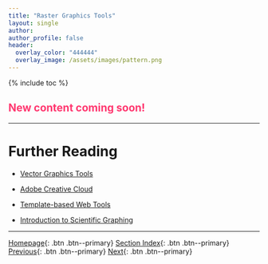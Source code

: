 ```yaml
---
title: "Raster Graphics Tools"
layout: single
author:
author_profile: false
header:
  overlay_color: "444444"
  overlay_image: /assets/images/pattern.png
---
```


{% include toc %}

## <span style="color: #ff3870;">New content coming soon!</span>







___
# Further Reading
* [Vector Graphics Tools](03-vector-graphics-tools)
* [Adobe Creative Cloud](04-adobe-creative-cloud)
* [Template-based Web Tools](05-template-based-web-tools)

* [Introduction to Scientific Graphing](../02-GRAPHS/01-introduction-to-scientific-graphing)


___

[Homepage](../../index.md){: .btn  .btn--primary}
[Section Index](../00-DataVisualization-LandingPage){: .btn  .btn--primary}
[Previous](01-scientific-graphic-design-intro){: .btn  .btn--primary}
[Next](03-vector-graphics-tools){: .btn  .btn--primary}
